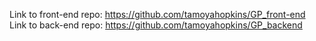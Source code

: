 
Link to front-end repo: https://github.com/tamoyahopkins/GP_front-end
Link to back-end repo: https://github.com/tamoyahopkins/GP_backend
